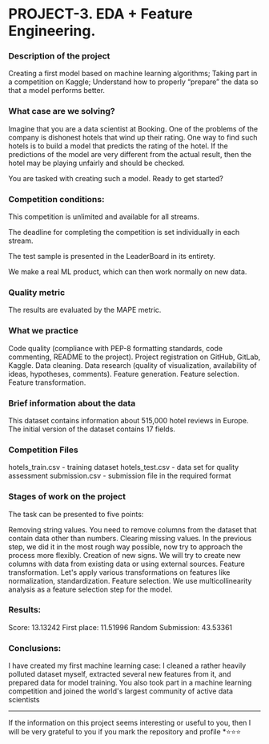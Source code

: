 # PROJECT-3. EDA + Feature Engineering.

### **Description of the project**
Creating a first model based on machine learning algorithms;
Taking part in a competition on Kaggle;
Understand how to properly “prepare” the data so that a model performs better.

### **What case are we solving?**
Imagine that you are a data scientist at Booking. One of the problems of the company is dishonest hotels that wind up their rating. One way to find such hotels is to build a model that predicts the rating of the hotel. If the predictions of the model are very different from the actual result, then the hotel may be playing unfairly and should be checked.

You are tasked with creating such a model. Ready to get started?

### **Competition conditions:**
This competition is unlimited and available for all streams.

The deadline for completing the competition is set individually in each stream.

The test sample is presented in the LeaderBoard in its entirety.

We make a real ML product, which can then work normally on new data.

### **Quality metric**
The results are evaluated by the MAPE metric.

### **What we practice**
Code quality (compliance with PEP-8 formatting standards, code commenting, README to the project). Project registration on GitHub, GitLab, Kaggle.
Data cleaning.
Data research (quality of visualization, availability of ideas, hypotheses, comments).
Feature generation.
Feature selection.
Feature transformation.

### **Brief information about the data**
This dataset contains information about 515,000 hotel reviews in Europe.
The initial version of the dataset contains 17 fields.

### **Competition Files**
hotels_train.csv - training dataset
hotels_test.csv - data set for quality assessment
submission.csv - submission file in the required format

### **Stages of work on the project**

The task can be presented to five points:

Removing string values. You need to remove columns from the dataset that contain data other than numbers.
Clearing missing values. In the previous step, we did it in the most rough way possible, now try to approach the process more flexibly.
Creation of new signs. We will try to create new columns with data from existing data or using external sources.
Feature transformation. Let's apply various transformations on features like normalization, standardization.
Feature selection. We use multicollinearity analysis as a feature selection step for the model.

### Results:
Score: 13.13242
First place: 11.51996
Random Submission: 43.53361


### Conclusions:
I have created my first machine learning case: I cleaned a rather heavily polluted dataset myself, extracted several new features from it, and prepared data for model training. You also took part in a machine learning competition and joined the world's largest community of active data scientists


***
If the information on this project seems interesting or useful to you, then I will be very grateful to you if you mark the repository and profile 
*⭐️⭐️⭐️

